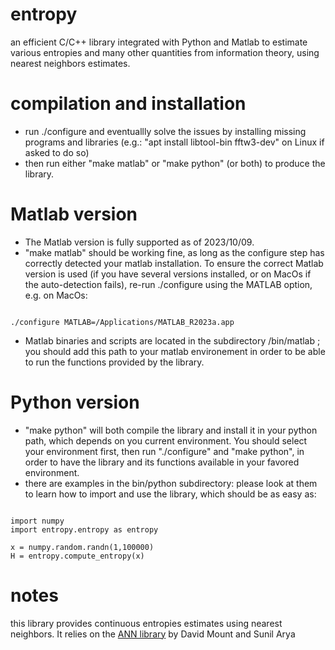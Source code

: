 # entropy
an efficient C/C++ library integrated with Python and Matlab to estimate various entropies and many other quantities from information theory, using nearest neighbors estimates.

# compilation and installation
- run ./configure and eventuallly solve the issues by installing missing programs and libraries (e.g.: "apt install libtool-bin fftw3-dev" on Linux if asked to do so)
- then run either "make matlab" or "make python" (or both) to produce the library.
  
# Matlab version
- The Matlab version is fully supported as of 2023/10/09.
- "make matlab" should be working fine, as long as the configure step has correctly detected your matlab installation. To ensure the correct Matlab version is used (if you have several versions installed, or on MacOs if the auto-detection fails), re-run ./configure using the MATLAB option, e.g. on MacOs:
<pre><code>
./configure MATLAB=/Applications/MATLAB_R2023a.app
</code></pre>
- Matlab binaries and scripts are located in the subdirectory /bin/matlab ; you should add this path to your matlab environement in order to be able to run the functions provided by the library.

# Python version
- "make python" will both compile the library and install it in your python path, which depends on you current environment. You should select your environment first, then run "./configure" and "make python", in order to have the library and its functions available in your favored environment.
- there are examples in the bin/python subdirectory: please look at them to learn how to import and use the library, which should be as easy as:
<pre><code>
import numpy
import entropy.entropy as entropy

x = numpy.random.randn(1,100000)
H = entropy.compute_entropy(x)
</code></pre>

# notes

this library provides continuous entropies estimates using nearest neighbors. It relies on the [ANN library](http://www.cs.umd.edu/~mount/ANN/) by David Mount and Sunil Arya
